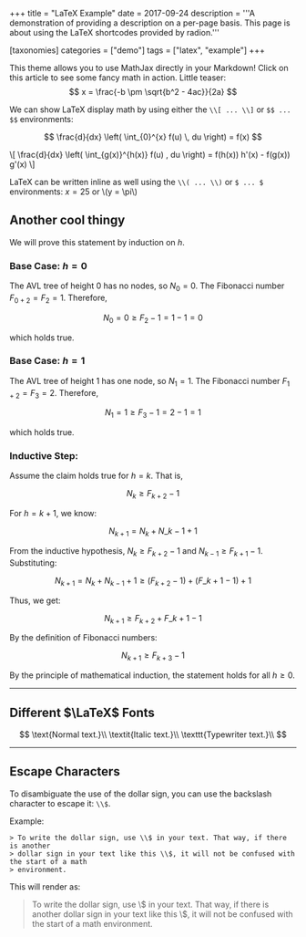 +++
title = "LaTeX Example" 
date = 2017-09-24
description = '''A demonstration of providing a description on a per-page basis. 
This page is about using the LaTeX shortcodes provided by radion.'''

[taxonomies]
categories = ["demo"]
tags = ["latex", "example"]
+++

This theme allows you to use MathJax directly in your Markdown! Click on this
article to see some fancy math in action. Little teaser:
$$ x = \frac{-b \pm \sqrt{b^2 - 4ac}}{2a} $$

<!-- more -->

We can show LaTeX display math by using either the `\\[ ... \\]` or `$$ ... $$`
environments:

$$
\frac{d}{dx} \left( \int_{0}^{x} f(u) \, du \right) = f(x)
$$

\\[
\frac{d}{dx} \left( \int\_{g(x)}^{h(x)} f(u) \, du \right) = f(h(x)) h'(x) -
f(g(x)) g'(x)
\\]

LaTeX can be written inline as well using the `\\( ... \\)` or `$ ... $`
environments: $x = 25$ or \\(y = \pi\\)

## Another cool thingy

We will prove this statement by induction on $h$.

### Base Case: $h = 0$

The AVL tree of height 0 has no nodes, so $N_0 = 0$. The Fibonacci number
$F_{0+2} = F_2 = 1$. Therefore,

$$
N_0 = 0 \geq F_2 - 1 = 1 - 1 = 0
$$

which holds true.

### Base Case: $h = 1$

The AVL tree of height 1 has one node, so $N_1 = 1$. The Fibonacci number
$F_{1+2} = F_3 = 2$. Therefore,

$$
N_1 = 1 \geq F_3 - 1 = 2 - 1 = 1
$$

which holds true.

### Inductive Step:

Assume the claim holds true for $h = k$. That is,

$$
N_{k} \geq F_{k+2} - 1 \tag{I.H.}
$$

For $h = k+1$, we know:

$$
N_{k+1} = N_{k} + N\_{k-1} + 1 \tag{def. of $N_h$}
$$

From the inductive hypothesis, $N_{k} \geq F_{k+2} - 1$ and $N_{k-1} \geq 
F_{k+1} - 1$. Substituting:

$$
N_{k+1} = N_{k} + N_{k - 1} + 1 \geq (F_{k+2} - 1) + (F\_{k+1} - 1) + 1
$$

Thus, we get:

$$
N_{k+1} \geq F_{k+2} + F\_{k+1} - 1
$$

By the definition of Fibonacci numbers:

$$
N_{k+1} \geq F_{k+3} - 1
$$

By the principle of mathematical induction, the statement holds for all $h 
\geq 0$.

---

## Different $\LaTeX$ Fonts

$$
\text{Normal text.}\\
\textit{Italic text.}\\
\texttt{Typewriter text.}\\
$$

---

## Escape Characters

To disambiguate the use of the dollar sign, you can use the backslash
character to escape it: `\\$`.

Example:

```text
> To write the dollar sign, use \\$ in your text. That way, if there is another
> dollar sign in your text like this \\$, it will not be confused with the start of a math
> environment.
```

This will render as:

> To write the dollar sign, use \\$ in your text. That way, if there is another
> dollar sign in your text like this \\$, it will not be confused with the start of a math
> environment.
